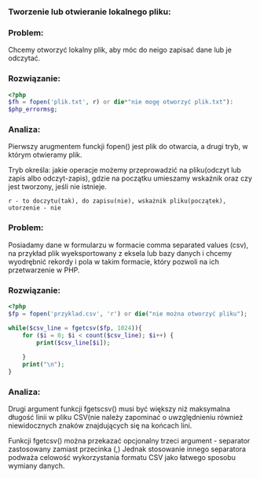 ### Tworzenie lub otwieranie lokalnego pliku:

### Problem:

Chcemy otworzyć lokalny plik, aby móc do neigo zapisać dane lub je odczytać.

### Rozwiązanie:
```php
<?php 
$fh = fopen('plik.txt', r) or die*"nie mogę otworzyć plik.txt"):
$php_errormsg;
```

### Analiza:
Pierwszy arugmentem funckji fopen() jest plik do otwarcia, a drugi tryb, w którym otwieramy plik. 

Tryb określa: jakie operacje możemy przeprowadzić na pliku(odczyt lub zapis albo odczyt-zapis), gdzie na początku umieszamy wskażnik oraz czy jest tworzony, jeśli nie istnieje. 

```
r - to doczytu(tak), do zapisu(nie), wskażnik pliku(początek), utorzenie - nie 
```


### Problem:

Posiadamy dane w formularzu w formacie comma separated values (csv), na przykład plik wyeksportowany z eksela lub bazy danych i chcemy wyodrębnić rekordy i pola w takim formacie, który pozwoli na ich przetwarzenie w PHP.

### Rozwiązanie:
```php
<?php
$fp = fopen('przyklad.csv', 'r') or die("nie można otworzyć pliku");

while($csv_line = fgetcsv($fp, 1024)){
    for ($i = 0; $i < count($csv_line); $i++) {
        print($csv_line[$i]);
        
    }
    print("\n");
}

```
### Analiza:
Drugi argument funkcji fgetscsv() musi być większy niż maksymalna długość linii w pliku CSV(nie należy zapominać o uwzględnieniu również niewidocznych znaków znajdujących się na końcach lini. 

Funkcji fgetcsv() można przekazać opcjonalny trzeci argument - separator zastosowany zamiast przecinka (,) Jednak stosowanie innego separatora podważa celowość wykorzystania formatu CSV jako łatwego sposobu wymiany danych. 



